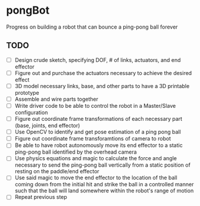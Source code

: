 # pongBot
Progress on building a robot that can bounce a ping-pong ball forever

## TODO
- [ ] Design crude sketch, specifying DOF, # of links, actuators, and end effector
- [ ] Figure out and purchase the actuators necessary to achieve the desired effect
- [ ] 3D model necessary links, base, and other parts to have a 3D printable prototype
- [ ] Assemble and wire parts together
- [ ] Write driver code to be able to control the robot in a Master/Slave configuration
- [ ] Figure out coordinate frame transformations of each necessary part (base, joints, end effector)
- [ ] Use OpenCV to identify and get pose estimation of a ping pong ball
- [ ] Figure out coordinate frame transforamtions of camera to robot
- [ ] Be able to have robot autonomously move its end effector to a static ping-pong ball identified by the overhead camera
- [ ] Use physics equations and magic to calculate the force and angle necessary to send the ping-pong ball vertically from a static position of resting on the paddle/end effector
- [ ] Use said magic to move the end effector to the location of the ball coming down from the initial hit and strike the ball in a controlled manner such that the ball will land somewhere within the robot's range of motion
- [ ] Repeat previous step 
